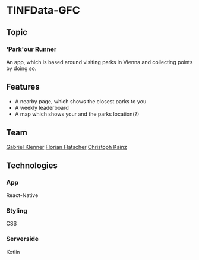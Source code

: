# TINFData-GFC

## Topic

### 'Park'our Runner
An app, which is based around visiting parks in Vienna and collecting points by doing so.

## Features

- A nearby page, which shows the closest parks to you
- A weekly leaderboard
- A map which shows your and the parks location(?)

## Team

[Gabriel Klenner](github.com/Gabgab2003)
[Florian Flatscher](https://github.com/FlorianFlatscher)
[Christoph Kainz](https://github.com/ckainz11)

## Technologies

### App
React-Native
### Styling
CSS
### Serverside
Kotlin


